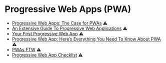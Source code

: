 # Progressive Web Apps \(PWA\)

* [Progressive Web Apps: The Case for PWAs](https://alistapart.com/article/progressive-web-apps-excerpt/) ⚠️
* [An Extensive Guide To Progressive Web Applications](https://www.smashingmagazine.com/2018/11/guide-pwa-progressive-web-applications/) ⚠️
* [Your First Progressive Web App](https://developers.google.com/web/fundamentals/codelabs/your-first-pwapp/) ⚠️
* [Progressive Web App: Here’s Everything You Need To Know About PWA](https://medium.com/quick-code/progressive-web-app-heres-everything-you-need-to-know-about-pwa-cf2fefcbf24e) ⚠️
* [PWAs FTW](https://hackernoon.com/pwas-ftw-pt-1-37729432d529) ⚠️
* [Progressive Web App Checklist](https://developers.google.com/web/progressive-web-apps/checklist) ⚠️

